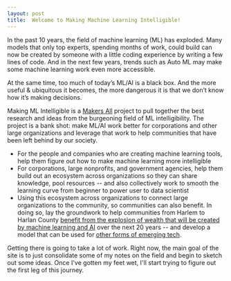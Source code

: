 ```yaml
---
layout: post
title:  Welcome to Making Machine Learning Intelligible!
---
```


In the past 10 years, the field of machine learning (ML) has exploded.  Many models that only top experts, spending months of work, could build can now be created by someone with a little coding experience by writing a few lines of code. And in the next few years, trends such as Auto ML may make some machine learning work even more accessible.

At the same time, too much of today’s ML/AI is a black box.  And the more useful & ubiquitous it becomes, the more dangerous it is that we don’t know how it’s making decisions.

Making ML Intelligible is a [Makers All](https://makersall.org) project to pull together the best research and ideas from the burgeoning field of ML intelligibility. The project is a bank shot: make ML/AI work better for corporations and other large organizations and leverage that work to help communities that have been left behind by our society.

- For the people and companies who are creating machine learning tools, help them figure out how to make machine learning more intelligible
- For corporations, large nonprofits, and government agencies, help them build out an ecosystem across organizations so they can share knowledge, pool resources --  and also collectively work to smooth the learning curve from beginner to power user to data scientist
- Using this ecosystem across organizations to connect large organizations to the community, so communities can also benefit. In doing so, lay the groundwork to help communities from Harlem to Harlan County [benefit from the explosion of wealth that will be created by machine learning and AI](https://toolkit.makersall.org)  over the next 20 years -- and develop a model that can be used for [other forms of emerging tech](https://toolkit.makersall.org/pages/70-civic/40-et-economy.html).

Getting there is going to take a lot of work. Right now, the main goal of the site is to just consolidate some of my notes on the field and begin to sketch out some ideas.  Once I've gotten my feet wet, I'll start trying to figure out the first leg of this journey.
